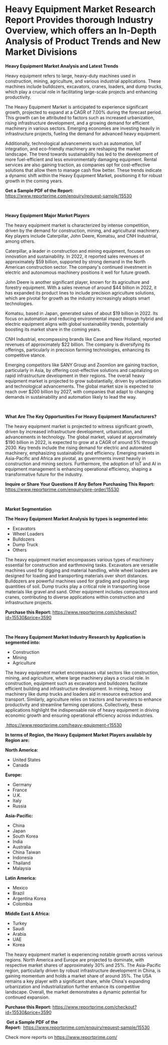 <p><h1>Heavy Equipment Market Research Report Provides thorough Industry Overview, which offers an In-Depth Analysis of Product Trends and New Market Divisions</h1></p><p><strong>Heavy Equipment Market Analysis and Latest Trends</strong></p>
<p><p>Heavy equipment refers to large, heavy-duty machines used in construction, mining, agriculture, and various industrial applications. These machines include bulldozers, excavators, cranes, loaders, and dump trucks, which play a crucial role in facilitating large-scale projects and enhancing productivity.</p><p>The Heavy Equipment Market is anticipated to experience significant growth, projected to expand at a CAGR of 7.00% during the forecast period. This growth can be attributed to factors such as increased urbanization, rising infrastructure development, and a growing demand for efficient machinery in various sectors. Emerging economies are investing heavily in infrastructure projects, fueling the demand for advanced heavy equipment. </p><p>Additionally, technological advancements such as automation, IoT integration, and eco-friendly machinery are reshaping the market landscape. The trend towards sustainability has led to the development of more fuel-efficient and less environmentally damaging equipment. Rental services are also gaining traction, as companies opt for cost-effective solutions that allow them to manage cash flow better. These trends indicate a dynamic shift within the Heavy Equipment Market, positioning it for robust growth in the coming years.</p></p>
<p><strong>Get a Sample PDF of the Report:&nbsp;</strong> <a href="https://www.reportprime.com/enquiry/request-sample/15530?utm_campaign=3215&utm_medium=2&utm_source=Github&utm_content=ia&utm_term=20032025&utm_id=heavy-equipment">https://www.reportprime.com/enquiry/request-sample/15530</a></p>
<p>&nbsp;</p>
<p><strong>Heavy Equipment Major Market Players</strong></p>
<p><p>The heavy equipment market is characterized by intense competition, driven by the demand for construction, mining, and agricultural machinery. Key players include Caterpillar, John Deere, Komatsu, and CNH Industrial, among others. </p><p>Caterpillar, a leader in construction and mining equipment, focuses on innovation and sustainability. In 2022, it reported sales revenues of approximately $59 billion, supported by strong demand in the North American construction sector. The company's continued investment in electric and autonomous machinery positions it well for future growth.</p><p>John Deere is another significant player, known for its agriculture and forestry equipment. With a sales revenue of around $44 billion in 2022, it has expanded its product lines to include precision agriculture solutions, which are pivotal for growth as the industry increasingly adopts smart technologies. </p><p>Komatsu, based in Japan, generated sales of about $19 billion in 2022. Its focus on automation and reducing environmental impact through hybrid and electric equipment aligns with global sustainability trends, potentially boosting its market share in the coming years.</p><p>CNH Industrial, encompassing brands like Case and New Holland, reported revenues of approximately $22 billion. The company is diversifying its offerings, particularly in precision farming technologies, enhancing its competitive stance.</p><p>Emerging competitors like SANY Group and Zoomlion are gaining traction, particularly in Asia, by offering cost-effective solutions and capitalizing on rapid infrastructure development in their regions. The overall heavy equipment market is projected to grow substantially, driven by urbanization and technological advancements. The global market size is expected to reach over $200 billion by 2027, with companies that adapt to changing demands in sustainability and automation likely to lead the way.</p></p>
<p>&nbsp;</p>
<p><strong>What Are The Key Opportunities For Heavy Equipment Manufacturers?</strong></p>
<p><p>The heavy equipment market is projected to witness significant growth, driven by increased infrastructure development, urbanization, and advancements in technology. The global market, valued at approximately $190 billion in 2022, is expected to grow at a CAGR of around 5% through 2030. Key trends include the rising demand for electric and automated machinery, emphasizing sustainability and efficiency. Emerging markets in Asia-Pacific and Africa are pivotal, as governments invest heavily in construction and mining sectors. Furthermore, the adoption of IoT and AI in equipment management is enhancing operational efficiency, shaping a transformative future for the industry.</p></p>
<p><strong>Inquire or Share Your Questions If Any Before Purchasing This Report:</strong> <a href="https://www.reportprime.com/enquiry/pre-order/15530?utm_campaign=3215&utm_medium=2&utm_source=Github&utm_content=ia&utm_term=20032025&utm_id=heavy-equipment">https://www.reportprime.com/enquiry/pre-order/15530</a></p>
<p>&nbsp;</p>
<p><strong>Market Segmentation</strong></p>
<p><strong>The Heavy Equipment Market Analysis by types is segmented into:</strong></p>
<p><ul><li>Excavators</li><li>Wheel Loaders</li><li>Bulldozers</li><li>Dump Truck</li><li>Others</li></ul></p>
<p><p>The heavy equipment market encompasses various types of machinery essential for construction and earthmoving tasks. Excavators are versatile machines used for digging and material handling, while wheel loaders are designed for loading and transporting materials over short distances. Bulldozers are powerful machines used for grading and pushing large quantities of soil. Dump trucks play a critical role in transporting loose materials like gravel and sand. Other equipment includes compactors and cranes, contributing to diverse applications within construction and infrastructure projects.</p></p>
<p><strong>Purchase this Report:&nbsp;</strong><a href="https://www.reportprime.com/checkout?id=15530&price=3590&utm_campaign=3215&utm_medium=2&utm_source=Github&utm_content=ia&utm_term=20032025&utm_id=heavy-equipment">https://www.reportprime.com/checkout?id=15530&price=3590</a></p>
<p>&nbsp;</p>
<p><strong>The Heavy Equipment Market Industry Research by Application is segmented into:</strong></p>
<p><ul><li>Construction</li><li>Mining</li><li>Agriculture</li></ul></p>
<p><p>The heavy equipment market encompasses vital sectors like construction, mining, and agriculture, where large machinery plays a crucial role. In construction, equipment such as excavators and bulldozers facilitate efficient building and infrastructure development. In mining, heavy machinery like dump trucks and loaders aid in resource extraction and transport. Similarly, agriculture relies on tractors and harvesters to enhance productivity and streamline farming operations. Collectively, these applications highlight the indispensable role of heavy equipment in driving economic growth and ensuring operational efficiency across industries.</p></p>
<p><a href="https://www.reportprime.com/heavy-equipment-r15530?utm_campaign=3215&utm_medium=2&utm_source=Github&utm_content=ia&utm_term=20032025&utm_id=heavy-equipment">&nbsp;https://www.reportprime.com/heavy-equipment-r15530</a></p>
<p><strong>In terms of Region, the Heavy Equipment Market Players available by Region are:</strong></p>
<p>
    <p> <strong> North America: </strong>
        <ul>
            <li>United States</li>
            <li>Canada</li>
        </ul>
        </p> 
    <p> <strong> Europe: </strong>
        <ul>
            <li>Germany</li>
            <li>France</li>
            <li>U.K.</li>
            <li>Italy</li>
            <li>Russia</li>
        </ul>
        </p> 
    <p> <strong> Asia-Pacific: </strong>
        <ul>
            <li>China</li>
            <li>Japan</li>
            <li>South Korea</li>
            <li>India</li>
            <li>Australia</li>
            <li>China Taiwan</li>
            <li>Indonesia</li>
            <li>Thailand</li>
            <li>Malaysia</li>
        </ul>
        </p> 
    <p> <strong> Latin America: </strong>
        <ul>
            <li>Mexico</li>
            <li>Brazil</li>
            <li>Argentina Korea</li>
            <li>Colombia</li>
        </ul>
        </p> 
    <p> <strong> Middle East & Africa: </strong>
        <ul>
            <li>Turkey</li>
            <li>Saudi</li>
            <li>Arabia</li>
            <li>UAE</li>
            <li>Korea</li>
        </ul>
    </p>
    </p>
<p><p>The heavy equipment market is experiencing notable growth across various regions. North America and Europe are projected to dominate, with respective market shares of approximately 30% and 25%. The Asia-Pacific region, particularly driven by robust infrastructure development in China, is gaining momentum and holds a market share of around 35%. The USA remains a key player with a significant share, while China's expanding urbanization and industrialization further enhance its competitive landscape. Overall, the market demonstrates a dynamic potential for continued expansion.</p></p>
<p><strong>Purchase this Report: </strong><a href="https://www.reportprime.com/checkout?id=15530&price=3590&utm_campaign=3215&utm_medium=2&utm_source=Github&utm_content=ia&utm_term=20032025&utm_id=heavy-equipment">https://www.reportprime.com/checkout?id=15530&price=3590</a></p>
<p>&nbsp;<strong>Get a Sample PDF of the Report:&nbsp;&nbsp;</strong><a href="https://www.reportprime.com/enquiry/request-sample/15530?utm_campaign=3215&utm_medium=2&utm_source=Github&utm_content=ia&utm_term=20032025&utm_id=heavy-equipment">https://www.reportprime.com/enquiry/request-sample/15530</a></p>
<p><strong></strong></p>
<p>Check more reports on <a href="https://www.reportprime.com/?utm_campaign=3215&utm_medium=2&utm_source=Github&utm_content=ia&utm_term=20032025&utm_id=heavy-equipment">https://www.reportprime.com/</a></p>